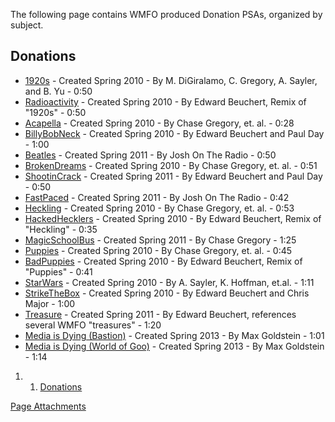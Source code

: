 The following page contains WMFO produced Donation PSAs, organized by subject.

Donations
---------

-   [1920s](https://wiki.wmfo.org/@api/deki/files/250/=PSA-Donations-1920.wav "PSA-Donations-1920.wav") - Created Spring 2010 - By M. DiGiralamo, C. Gregory, A. Sayler, and B. Yu - 0:50
-   [Radioactivity](https://wiki.wmfo.org/@api/deki/files/257/=PSA-Donations-Radioactivity.wav "PSA-Donations-Radioactivity.wav") - Created Spring 2010 - By Edward Beuchert, Remix of "1920s" - 0:50
-   [Acapella](https://wiki.wmfo.org/@api/deki/files/248/=PSA-Donations-Acapella.wav "PSA-Donations-Acapella.wav") - Created Spring 2010 - By Chase Gregory, et. al. - 0:28
-   [BillyBobNeck](https://wiki.wmfo.org/@api/deki/files/254/=PSA-Donations-BillyBobNeck.wav "PSA-Donations-BillyBobNeck.wav") - Created Spring 2010 - By Edward Beuchert and Paul Day - 1:00
-   [Beatles](https://wiki.wmfo.org/@api/deki/files/262/=Beatles.wav "Beatles.wav") - Created Spring 2011 - By Josh On The Radio - 0:50
-   [BrokenDreams](https://wiki.wmfo.org/@api/deki/files/249/=PSA-Donations-BrokenDreams.wav "PSA-Donations-BrokenDreams.wav") - Created Spring 2010 - By Chase Gregory, et. al. - 0:51
-   [ShootinCrack](https://wiki.wmfo.org/@api/deki/files/263/=PSA-Donations-ShootinCrack.wav "https://wiki.wmfo.org/@api/deki/files/263/=PSA-Donations-ShootinCrack.wav") - Created Spring 2011 - By Edward Beuchert and Paul Day - 0:50
-   [FastPaced](https://wiki.wmfo.org/@api/deki/files/261/=PSA-Donations-FastPaced.wav "PSA-Donations-FastPaced.wav") - Created Spring 2011 - By Josh On The Radio - 0:42
-   [Heckling](https://wiki.wmfo.org/@api/deki/files/251/=PSA-Donations-Heckling.wav "PSA-Donations-Heckling.wav") - Created Spring 2010 - By Chase Gregory, et. al. - 0:53
-   [HackedHecklers](https://wiki.wmfo.org/@api/deki/files/258/=PSA-Donations-HackedHecklers.wav "PSA-Donations-HackedHecklers.wav") - Created Spring 2010 - By Edward Beuchert, Remix of "Heckling" - 0:35
-   [MagicSchoolBus](https://wiki.wmfo.org/@api/deki/files/265/=PSA-Donations-MagicSchoolBus.wav "PSA-Donations-MagicSchoolBus.wav") - Created Spring 2011 - By Chase Gregory - 1:25
-   [Puppies](https://wiki.wmfo.org/@api/deki/files/252/=PSA-Donations-Puppies.wav "PSA-Donations-Puppies.wav") - Created Spring 2010 - By Chase Gregory, et. al. - 0:45
-   [BadPuppies](https://wiki.wmfo.org/@api/deki/files/255/=PSA-Donations-BadPuppies.wav "PSA-Donations-BadPuppies.wav") - Created Spring 2010 - By Edward Beuchert, Remix of "Puppies" - 0:41
-   [StarWars](https://wiki.wmfo.org/@api/deki/files/253/=PSA-Donations-StarWars.wav "PSA-Donations-StarWars.wav") - Created Spring 2010 - By A. Sayler, K. Hoffman, et.al. - 1:11
-   [StrikeTheBox](https://wiki.wmfo.org/@api/deki/files/256/=PSA-Donations-StrikeTheBox.wav "PSA-Donations-StrikeTheBox.wav") - Created Spring 2010 - By Edward Beuchert and Chris Major - 1:00
-   [Treasure](https://wiki.wmfo.org/@api/deki/files/264/=PSA-Donations-Treasure.wav "https://wiki.wmfo.org/@api/deki/files/264/=PSA-Donations-Treasure.wav") - Created Spring 2011 - By Edward Beuchert, references several WMFO "treasures" - 1:20
-   [Media is Dying (Bastion)](https://wiki.wmfo.org/@api/deki/files/482/=Max_Goldstein%2526!Media_is_Dying__Bastion_Bed.wav "Max Goldstein&!Media is Dying  Bastion Bed.wav") - Created Spring 2013 - By Max Goldstein - 1:01
-   [Media is Dying (World of Goo)](https://wiki.wmfo.org/@api/deki/files/483/=Max_Goldstein!%2526Media_is_Dying_WoG_Bed.wav "Max Goldstein!&Media is Dying WoG Bed.wav") - Created Spring 2013 - By Max Goldstein - 1:14

1.  1. [Donations](#Donations)

[Page Attachments](https://wiki-files.wmfo.org/Staff_Info/Files_%252B_Media/PSAs/Donation_PSAs)
